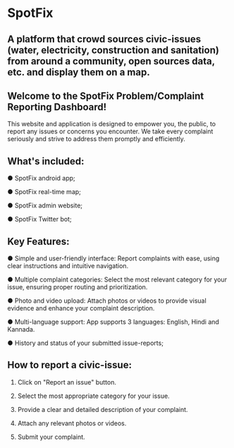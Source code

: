 # SpotFix
## A platform that crowd sources civic-issues (water, electricity, construction and sanitation) from around a community, open sources data, etc. and display them on a map.

## Welcome to the SpotFix Problem/Complaint Reporting Dashboard!
This website and application is designed to empower you, the public, to report any issues or concerns you encounter. We take every complaint seriously and strive to address them promptly and
efficiently.

## What's included:

● SpotFix android app;

● SpotFix real-time map;

● SpotFix admin website;

● SpotFix Twitter bot;

## Key Features:
 
 ● Simple and user-friendly interface: Report complaints with ease, using clear instructions and intuitive navigation.
 
 ● Multiple complaint categories: Select the most relevant category for your issue, ensuring proper routing and prioritization.

 ● Photo and video upload: Attach photos or videos to provide visual evidence and enhance your complaint description.

 ● Multi-language support: App supports 3 languages: English, Hindi and Kannada.

 ● History and status of your submitted issue-reports;

## How to report a civic-issue:
 
 1. Click on "Report an issue" button.
 
 2. Select the most appropriate category for your issue.
 
 3. Provide a clear and detailed description of your complaint.
 
 4. Attach any relevant photos or videos.
 
 5. Submit your complaint.
